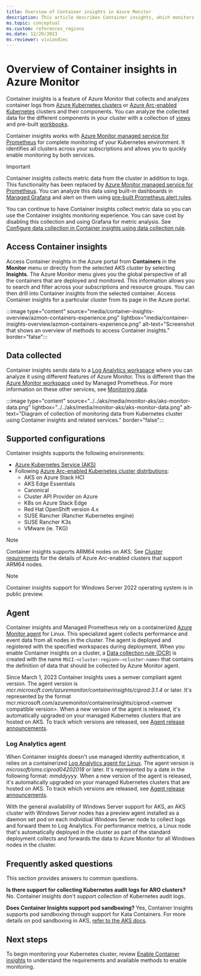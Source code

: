 ```yaml
---
title: Overview of Container insights in Azure Monitor
description: This article describes Container insights, which monitors the AKS Container insights solution, and the value it delivers by monitoring the health of your AKS clusters and Container Instances in Azure.
ms.topic: conceptual
ms.custom: references_regions
ms.date: 12/20/2023
ms.reviewer: viviandiec
---
```


# Overview of Container insights in Azure Monitor

Container insights is a feature of Azure Monitor that collects and analyzes container logs from [Azure Kubernetes clusters](../../aks/intro-kubernetes.md) or [Azure Arc-enabled Kubernetes](../../azure-arc/kubernetes/overview.md) clusters and their components.  You can analyze the collected data for the different components in your cluster with a collection of [views](container-insights-analyze.md) and pre-built [workbooks](container-insights-reports.md). 

Container insights works with [Azure Monitor managed service for Prometheus](../essentials/prometheus-metrics-overview.md) for complete monitoring of your Kubernetes environment. It identifies all clusters across your subscriptions and allows you to quickly enable monitoring by both services.


> [!IMPORTANT]
> Container insights collects metric data from the cluster in addition to logs. This functionality has been replaced by [Azure Monitor managed service for Prometheus](../essentials/prometheus-metrics-overview.md). You can analyze this data using built-in dashboards in [Managed Grafana](../../managed-grafana/overview.md) and alert on them using [pre-built Prometheus alert rules](container-insights-metric-alerts.md).
> 
> You can continue to have Container insights collect metric data so you can use the Container insights monitoring experience. You can save cost by disabling this collection and using Grafana for metric analysis. See [Configure data collection in Container insights using data collection rule](container-insights-data-collection-dcr.md).


## Access Container insights

Access Container insights in the Azure portal from **Containers** in the **Monitor** menu or directly from the selected AKS cluster by selecting **Insights**. The Azure Monitor menu gives you the global perspective of all the containers that are deployed and monitored. This information allows you to search and filter across your subscriptions and resource groups. You can then drill into Container insights from the selected container. Access Container insights for a particular cluster from its page in the Azure portal.

:::image type="content" source="media/container-insights-overview/azmon-containers-experience.png" lightbox="media/container-insights-overview/azmon-containers-experience.png" alt-text="Screenshot that shows an overview of methods to access Container insights." border="false":::

## Data collected
Container insights sends data to a [Log Analytics workspace](../logs/data-platform-logs.md) where you can analyze it using different features of Azure Monitor. This is different than the [Azure Monitor workspace](../essentials/azure-monitor-workspace-overview.md) used by Managed Prometheus. For more information on these other services, see [Monitoring data](../../aks/monitor-aks.md#monitoring-data).

:::image type="content" source="../../aks/media/monitor-aks/aks-monitor-data.png" lightbox="../../aks/media/monitor-aks/aks-monitor-data.png" alt-text="Diagram of collection of monitoring data from Kubernetes cluster using Container insights and related services." border="false":::


## Supported configurations
Container insights supports the following environments:

- [Azure Kubernetes Service (AKS)](../../aks/index.yml)
- Following [Azure Arc-enabled Kubernetes cluster distributions](../../azure-arc/kubernetes/validation-program.md):
  - AKS on Azure Stack HCI
  - AKS Edge Essentials
  - Canonical
  - Cluster API Provider on Azure
  - K8s on Azure Stack Edge
  - Red Hat OpenShift version 4.x
  - SUSE Rancher (Rancher Kubernetes engine)
  - SUSE Rancher K3s
  - VMware (ie. TKG)

> [!NOTE]
> Container insights supports ARM64 nodes on AKS. See [Cluster requirements](../../azure-arc/kubernetes/system-requirements.md#cluster-requirements) for the details of Azure Arc-enabled clusters that support ARM64 nodes.

>[!NOTE]
> Container insights support for Windows Server 2022 operating system is in public preview.


## Agent

Container insights and Managed Prometheus rely on a containerized [Azure Monitor agent](../agents/agents-overview.md) for Linux. This specialized agent collects performance and event data from all nodes in the cluster. The agent is deployed and registered with the specified workspaces during deployment. When you enable Container insights on a cluster, a [Data collection rule (DCR)](../essentials/data-collection-rule-overview.md) is created with the name `MSCI-<cluster-region>-<cluster-name>` that contains the definition of data that should be collected by Azure Monitor agent. 

Since March 1, 2023 Container insights uses a semver compliant agent version. The agent version is *mcr.microsoft.com/azuremonitor/containerinsights/ciprod:3.1.4* or later. It's represented by the format mcr.microsoft.com/azuremonitor/containerinsights/ciprod:\<semver compatible version\>. When a new version of the agent is released, it's automatically upgraded on your managed Kubernetes clusters that are hosted on AKS. To track which versions are released, see [Agent release announcements](https://github.com/microsoft/Docker-Provider/blob/ci_prod/ReleaseNotes.md). 


### Log Analytics agent

When Container insights doesn't use managed identity authentication, it relies on a containerized [Log Analytics agent for Linux](../agents/log-analytics-agent.md). The agent version is *microsoft/oms:ciprod04202018* or later. It's represented by a date in the following format: *mmddyyyy*. When a new version of the agent is released, it's automatically upgraded on your managed Kubernetes clusters that are hosted on AKS. To track which versions are released, see [Agent release announcements](https://github.com/microsoft/docker-provider/tree/ci_feature_prod).

With the general availability of Windows Server support for AKS, an AKS cluster with Windows Server nodes has a preview agent installed as a daemon set pod on each individual Windows Server node to collect logs and forward them to Log Analytics. For performance metrics, a Linux node that's automatically deployed in the cluster as part of the standard deployment collects and forwards the data to Azure Monitor for all Windows nodes in the cluster.


## Frequently asked questions

This section provides answers to common questions.

**Is there support for collecting Kubernetes audit logs for ARO clusters?**
No. Container insights don't support collection of Kubernetes audit logs.

**Does Container Insights support pod sandboxing?**
Yes, Container Insights supports pod sandboxing through support for Kata Containers. For more details on pod sandboxing in AKS, [refer to the AKS docs](/azure/aks/use-pod-sandboxing).

## Next steps

To begin monitoring your Kubernetes cluster, review [Enable Container insights](container-insights-onboard.md) to understand the requirements and available methods to enable monitoring.

<!-- LINKS - external -->
[aks-release-notes]: https://github.com/Azure/AKS/releases
